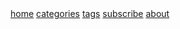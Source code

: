 <nav>
    <span><a title="home page" class="" href="{{ site.url }}/">home</a></span>
    <span><a title="categories" class="" href="{{ site.url }}/ja/categories/">categories</a></span>
    <span><a title="tags" class="" href="{{ site.url }}/ja/tags/">tags</a></span>
    <span><a title="subscribe by RSS" class="" href="{{ site.url }}/ja/feed/">subscribe</a></span>
    <span><a title="about" class="" href="{{ site.url }}/ja/about/">about</a></span>
</nav>